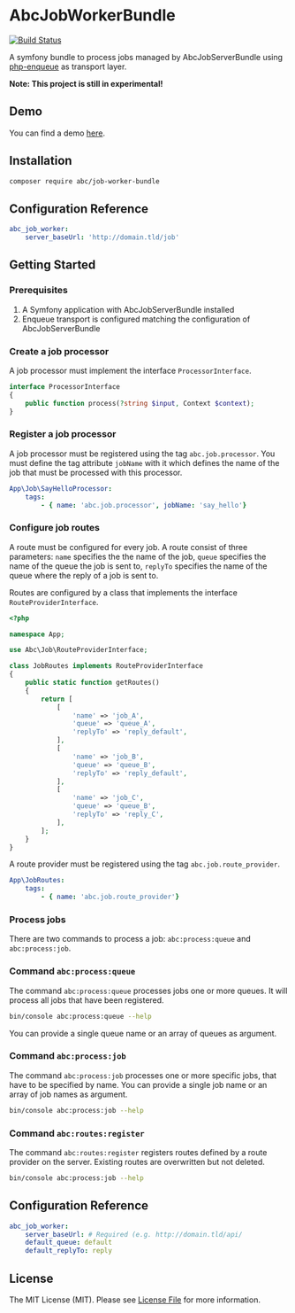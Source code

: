 # AbcJobWorkerBundle

[![Build Status](https://travis-ci.org/aboutcoders/job-worker-bundle.png?branch=master)](https://travis-ci.org/aboutcoders/job-worker-bundle)

A symfony bundle to process jobs managed by AbcJobServerBundle using [php-enqueue](https://github.com/php-enqueue/enqueue-dev) as transport layer.

**Note: This project is still in experimental!**

## Demo

You can find a demo [here](https://gitlab.com/hasc/abc-job-demo/).

## Installation

```bash
composer require abc/job-worker-bundle
```

## Configuration Reference

```yaml
abc_job_worker:
    server_baseUrl: 'http://domain.tld/job'
```

## Getting Started

### Prerequisites
1. A Symfony application with AbcJobServerBundle installed
2. Enqueue transport is configured matching the configuration of AbcJobServerBundle

### Create a job processor

A job processor must implement the interface `ProcessorInterface`.

```php
interface ProcessorInterface
{
    public function process(?string $input, Context $context);
}
```

### Register a job processor

A job processor must be registered using the tag `abc.job.processor`. You must define the tag attribute `jobName` with it which defines the name of the job that must be processed with this processor.

```yaml
App\Job\SayHelloProcessor:
    tags:
        - { name: 'abc.job.processor', jobName: 'say_hello'}
```

### Configure job routes

A route must be configured for every job. A route consist of three parameters: `name` specifies the the name of the job, `queue` specifies the name of the queue the job is sent to, `replyTo` specifies the name of the queue where the reply of a job is sent to.

Routes are configured by a class that implements the interface `RouteProviderInterface`.

```php
<?php

namespace App;

use Abc\Job\RouteProviderInterface;

class JobRoutes implements RouteProviderInterface
{
    public static function getRoutes()
    {
        return [
            [
                'name' => 'job_A',
                'queue' => 'queue_A',
                'replyTo' => 'reply_default',
            ],
            [
                'name' => 'job_B',
                'queue' => 'queue_B',
                'replyTo' => 'reply_default',
            ],
            [
                'name' => 'job_C',
                'queue' => 'queue_B',
                'replyTo' => 'reply_C',
            ],
        ];
    }
}
```

A route provider must be registered using the tag `abc.job.route_provider`.

```yaml
App\JobRoutes:
    tags:
        - { name: 'abc.job.route_provider'}
```

### Process jobs

There are two commands to process a job: `abc:process:queue` and `abc:process:job`. 

### Command `abc:process:queue`

The command `abc:process:queue` processes jobs one or more queues. It will process all jobs that have been registered.

```bash
bin/console abc:process:queue --help
```

You can provide a single queue name or an array of queues as argument.

### Command `abc:process:job`

The command `abc:process:job` processes one or more specific jobs, that have to be specified by name. You can provide a single job name or an array of job names as argument.

```bash
bin/console abc:process:job --help
```

### Command `abc:routes:register`

The command `abc:routes:register` registers routes defined by a route provider on the server. Existing routes are overwritten but not deleted.

```bash
bin/console abc:process:job --help
```

## Configuration Reference
   
```yaml
abc_job_worker:
    server_baseUrl: # Required (e.g. http://domain.tld/api/
    default_queue: default
    default_replyTo: reply
```


## License

The MIT License (MIT). Please see [License File](./LICENSE) for more information.

